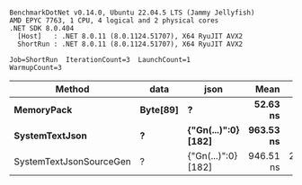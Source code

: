 ```

BenchmarkDotNet v0.14.0, Ubuntu 22.04.5 LTS (Jammy Jellyfish)
AMD EPYC 7763, 1 CPU, 4 logical and 2 physical cores
.NET SDK 8.0.404
  [Host]   : .NET 8.0.11 (8.0.1124.51707), X64 RyuJIT AVX2
  ShortRun : .NET 8.0.11 (8.0.1124.51707), X64 RyuJIT AVX2

Job=ShortRun  IterationCount=3  LaunchCount=1  
WarmupCount=3  

```
| Method                  | data     | json                | Mean      | Error      | StdDev    | Min       | Max       | Gen0   | Allocated |
|------------------------ |--------- |-------------------- |----------:|-----------:|----------:|----------:|----------:|-------:|----------:|
| **MemoryPack**              | **Byte[89]** | **?**                   |  **52.63 ns** |   **6.651 ns** |  **0.365 ns** |  **52.41 ns** |  **53.05 ns** | **0.0012** |     **104 B** |
| **SystemTextJson**          | **?**        | **{&quot;Gn(...)&quot;:0} [182]** | **963.53 ns** |  **11.701 ns** |  **0.641 ns** | **963.08 ns** | **964.27 ns** |      **-** |     **104 B** |
| SystemTextJsonSourceGen | ?        | {&quot;Gn(...)&quot;:0} [182] | 946.51 ns | 204.166 ns | 11.191 ns | 939.88 ns | 959.43 ns |      - |     104 B |

